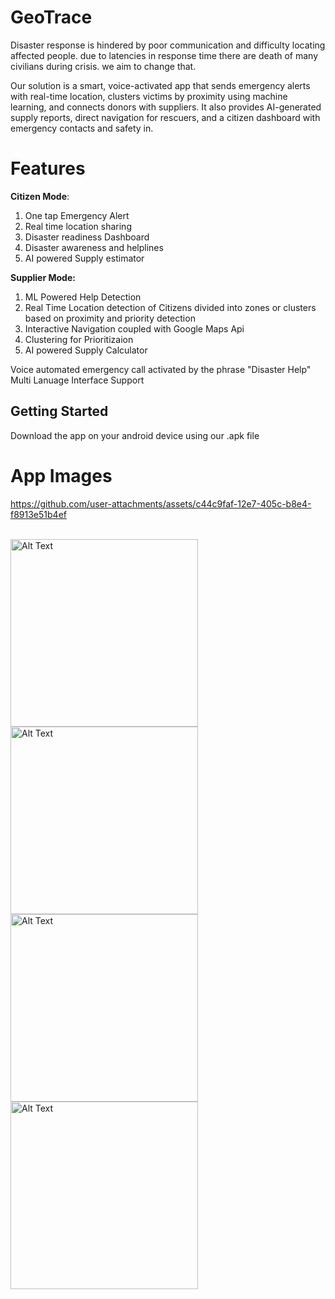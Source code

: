 # GeoTrace

Disaster response is hindered by poor communication and difficulty locating affected people. due to latencies in response time there are  death of many civilians during crisis. we aim to change that.

Our solution is a smart, voice-activated app that sends emergency alerts with real-time location, clusters victims by proximity using machine learning, and connects donors with suppliers. It also provides AI-generated supply reports, direct navigation for rescuers, and a citizen dashboard with emergency contacts and safety in.

# Features

**Citizen Mode**:
1. One tap Emergency Alert
2. Real time location sharing
3. Disaster readiness Dashboard
4. Disaster awareness and helplines
5. AI powered Supply estimator

**Supplier Mode:**
1. ML Powered Help Detection
2. Real Time Location detection of Citizens divided into zones or clusters based on proximity and priority detection
3. Interactive Navigation coupled with Google Maps Api
4. Clustering for Prioritizaion
5. AI powered Supply Calculator

Voice automated emergency call activated by the phrase "Disaster Help"
Multi Lanuage Interface Support

## Getting Started

Download the app on your android device using our .apk file

# App Images

https://github.com/user-attachments/assets/c44c9faf-12e7-405c-b8e4-f8913e51b4ef

<br>
<img src="https://github.com/user-attachments/assets/4d5471fc-d867-404c-936d-b18ab3f079fb" alt="Alt Text" width="300">
<img src="https://github.com/user-attachments/assets/c3bc16bc-da4a-43ba-9905-d2b51e68cb9d" alt="Alt Text" width="300">
<img src="https://github.com/user-attachments/assets/08674305-f7fb-4be6-a831-b2a43b38103a" alt="Alt Text" width="300">
<img src="https://github.com/user-attachments/assets/729ae545-9d30-4b54-bcf1-089fff4b6480" alt="Alt Text" width="300">


